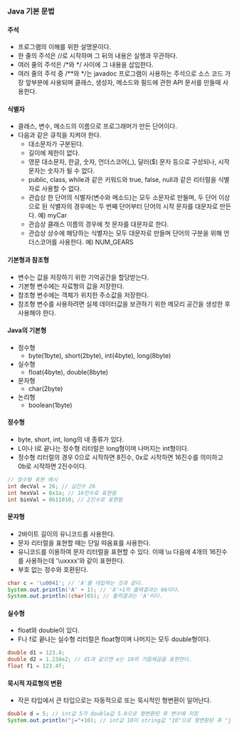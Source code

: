### Java 기본 문법

#### 주석

- 프로그램의 이해를 위한 설명문이다.
- 한 줄의 주석은 //로 시작하며 그 뒤의 내용은 실행과 무관하다.
- 여러 줄의 주석은 /\*와 \*/ 사이에 그 내용을 삽입한다.
- 여러 줄의 주석 중 /\*\*와 \*/는 javadoc 프로그램이 사용하는 주석으로 소스 코드 가장 앞부분에 사용되며 클래스, 생성자, 메소드와 필드에 관한 API 문서를 만들때 사용한다.

#### 식별자

- 클래스, 변수, 메소드의 이름으로 프로그래머가 만든 단어이다.
- 다음과 같은 큐칙을 지켜야 한다.
  - 대소문자가 구분된다.
  - 길이에 제한이 없다.
  - 영문 대소문자, 한글, 숫자, 언더스코어(\_), 달러($) 문자 등으로 구성되나, 시작 문자는 숫자가 될 수 없다.
  - public, class, while과 같은 키워드와 true, false, null과 같은 리터럴을 식별자로 사용할 수 없다.
  - 관습상 한 단어의 식별자(변수와 메소드)는 모두 소문자로 만들며, 두 단어 이상으로 된 식별자의 경우에는 두 번째 단어부터 단어의 시작 문자를 대문자로 만든다. 예) myCar
  - 관습상 클래스 이름의 경우에 첫 문자를 대문자로 한다.
  - 관습상 상수에 해당하는 식별자는 모두 대문자로 만들며 단어의 구분을 위해 언더스코어를 사용한다. 예) NUM_GEARS

#### 기본형과 참조형

- 변수는 값을 저장하기 위한 기억공간을 할당받는다.
- 기본형 변수에는 자료형의 값을 저장한다.
- 참조형 변수에는 객체가 위치한 주소값을 저장한다.
- 참조형 변수를 사용하려면 실제 데이터값을 보관하기 위한 메모리 공간을 생성한 후 사용해야 한다.

#### Java의 기본형

- 정수형
  - byte(1byte), short(2byte), int(4byte), long(8byte)
- 실수형
  - float(4byte), double(8byte)
- 문자형
  - char(2byte)
- 논리형
  - boolean(1byte)

#### 정수형

- byte, short, int, long의 네 종류가 있다.
- L이나 l로 끝나는 정수형 리터럴은 long형이며 나머지는 int형이다.
- 정수형 리터럴의 경우 0으로 시작하면 8진수, 0x로 시작하면 16진수를 의미하고 0b로 시작하면 2진수이다.

```java
// 정수형 표현 예시
int decVal = 26; // 십진수 26
int hexVal = 0x1a; // 16진수로 표현됨
int binVal = 0b11010; // 2진수로 표현됨
```

#### 문자형

- 2바이트 길이의 유니코드를 사용한다.
- 문자 리터럴을 표현할 때는 단일 따옴표를 사용한다.
- 유니코드를 이용하여 문자 리터럴을 표현할 수 있다. 이때 \u 다음에 4개의 16진수를 사용하는데 '\uxxxx'와 같이 표현한다.
- 부호 없는 정수와 호환된다.

```java
char c = '\u0041'; // 'A'를 대입하는 것과 같다.
System.out.println('A' + 1); // 'A'+1의 출력결과는 66이다.
System.out.println((char)65); // 출력결과는 'A'이다.
```

#### 실수형

- float와 double이 있다.
- F나 f로 끝나는 실수형 리터럴은 float형이며 나머지는 모두 double형이다.

```java
double d1 = 123.4;
double d2 = 1.234e2; // d1과 같으면 e는 10의 거듭제곱을 표현한다.
float f1 = 123.4f;
```

#### 묵시적 자료형의 변환

- 작은 타입에서 큰 타입으로는 자동적으로 또는 묵시적인 형변환이 일어난다.

```java
double d = 5; // int값 5가 double값 5.0으로 형변환된 후 변수에 저장
System.out.println("j="+10); // int값 10이 string값 "10"으로 형변환된 후 "j+10"이 출력
```
